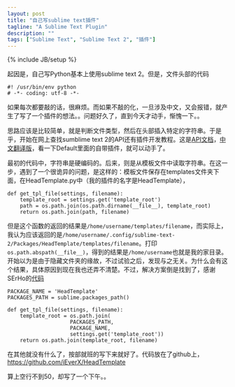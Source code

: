 ```yaml
---
layout: post
title: "自己写sublime text插件"
tagline: "A Sublime Text Plugin"
description: ""
tags: ["Sublime Text", "Sublime Text 2", "插件"]
---
```

{% include JB/setup %}

起因是，自己写Python基本上使用sublime text 2。但是，文件头部的代码

    #! /usr/bin/env python
    # -*- coding: utf-8 -*-

如果每次都要敲的话，很麻烦。而如果不敲的化，一旦涉及中文，又会报错，就产生了写了一个插件的想法。。问题好久了，直到今天才动手，惭愧一下。。

思路应该是比较简单，就是判断文件类型，然后在头部插入特定的字符串。于是乎，开始在网上查找sumblime text 2的API还有插件开发教程。这是[API文档][]，[中文翻译版][]，看一下Default里面的自带插件，就可以动手了。

最初的代码中，字符串是硬编码的。后来，则是从模板文件中读取字符串。在这一步，遇到了一个很诡异的问题，是这样的：模板文件保存在templates文件夹下面，在HeadTemplate.py中（我的插件的名字是HeadTemplate），

    def get_tpl_file(settings, filename):
        template_root = settings.get('template_root')
        path = os.path.join(os.path.dirname(__file__), template_root)
        return os.path.join(path, filename)

但是这个函数的返回的结果是`/home/username/templates/filename`，而实际上，我认为应该返回的是`/home/username/.config/sublime-text-2/Packages/HeadTemplate/templates/filename`。打印`os.path.abspath(__file__)`，得到的结果是`/home/username`也就是我的家目录。开始以为是由于隐藏文件夹的缘故，不过试验之后，发现与之无关。为什么会有这个结果，具体原因到现在我也还弄不清楚。不过，解决方案倒是找到了，感谢SErHo的[代码][]

    PACKAGE_NAME = 'HeadTemplate'
    PACKAGES_PATH = sublime.packages_path()

    def get_tpl_file(settings, filename):
        template_root = os.path.join(
                        PACKAGES_PATH, 
                        PACKAGE_NAME, 
                        settings.get('template_root'))
        return os.path.join(template_root, filename)

在其他就没有什么了，按部就班的写下来就好了。代码放在了github上，<https://github.com/iEverX/HeadTemplate>

算上空行不到50，却写了一个下午。。

[API文档]: http://www.sublimetext.com/docs/2/api_reference.html 
[中文翻译版]: http://ux.etao.com/posts/549
[代码]: https://github.com/SerhoLiu/SublimeNFFT
